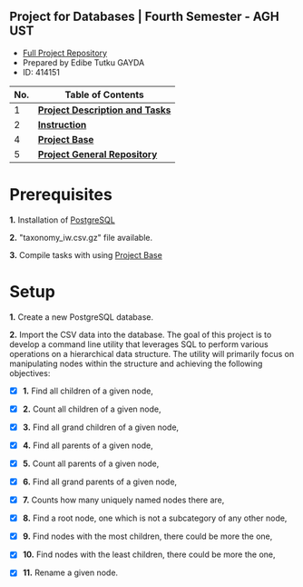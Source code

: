 ## Project for Databases | Fourth Semester - AGH UST
   * [Full Project Repository](https://gitlab.kis.agh.edu.pl/databases-2-2023/db2-edibe-kacper)
   * Prepared by Edibe Tutku GAYDA
   * ID: 414151
 
| No. | Table of Contents                                                                   |
| --- | ----------------------------------------------------------------------- |
| 1   | [**Project Description and Tasks**](https://gitlab.kis.agh.edu.pl/databases-2-2023/db2-edibe-kacper/-/blob/main/README.md)  
| 2   | [**Instruction**](https://gitlab.kis.agh.edu.pl/databases-2-2023/db2-edibe-kacper/-/blob/main/README.md)   |
| 4   | [**Project Base**](https://gitlab.kis.agh.edu.pl/databases-2-2023/db2-edibe-kacper/-/blob/main/ProjectBase.md)   |
| 5   | [**Project General Repository**](https://gitlab.kis.agh.edu.pl/databases-2-2023/db2-edibe-kacper/-/blob/main/ProjectBase.md)   |

# Prerequisites
 **1.** Installation of [PostgreSQL](https://www.postgresql.org/download/)

 **2.** "taxonomy_iw.csv.gz" file available.

 **3.** Compile tasks with using [Project Base](https://gitlab.kis.agh.edu.pl/databases-2-2023/db2-edibe-kacper/-/blob/main/ProjectBase.md)

# Setup
 **1.** Create a new PostgreSQL database.

 **2.** Import the CSV data into the database.
The goal of this project is to develop a command line utility that leverages SQL to perform various operations on a hierarchical data structure. The utility will primarily focus on manipulating nodes within the structure and achieving the following objectives:

- [X] **1.** Find all children of a given node,
- [X] **2.** Count all children of a given node,
- [X] **3.** Find all grand children of a given node,
- [X] **4.** Find all parents of a given node,
- [X] **5.** Count all parents of a given node,
- [X] **6.** Find all grand parents of a given node,
- [X] **7.** Counts how many uniquely named nodes there are,
- [X] **8.** Find a root node, one which is not a subcategory of any other node,
- [X] **9.** Find nodes with the most children, there could be more the one,
- [X] **10.** Find nodes with the least children, there could be more the one,
- [X] **11.** Rename a given node.

